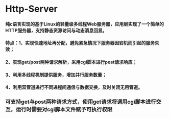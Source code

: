 # Http-Server
#### 纯c语言实现的基于Linux的轻量级多线程Web服务器，应用层实现了一个简单的HTTP服务器，支持静态资源访问与动态消息回显。

#### 特点：1、实现快速地址再分配，避免紧急情况下服务器因宕机而引起的服务失效；
####       2、实现get/post两种请求解析，采用cgi脚本进行post请求响应；
####       3、利用多线程机制提供服务，增加并行服务数量；
####       4、利用双管道进行不同进程间通信与数据交换，及时关闭无用管道。

### 可支持get与post两种请求方式，使用get请求将调用cgi脚本进行交互，运行时需要对cgi脚本文件赋予可执行权限


